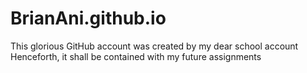 # BrianAni.github.io
This glorious GitHub account was created by my dear school account
Henceforth, it shall be contained with my future assignments
